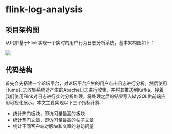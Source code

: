 # flink-log-analysis
## 项目架构图
从0到1基于Flink实现一个实时的用户行为日志分析系统，基本架构图如下：

![](https://github.com/jiamx/flink-log-analysis/blob/master/%E6%97%A5%E5%BF%97%E6%9E%B6%E6%9E%84.png)

## 代码结构



首先会先搭建一个论坛平台，对论坛平台产生的用户点击日志进行分析。然后使用Flume日志收集系统对产生的Apache日志进行收集，并将其推送到Kafka。接着我们使用Flink对日志进行实时分析处理，将处理之后的结果写入MySQL供前端应用可视化展示。本文主要实现以下三个指标计算：

- 统计热门板块，即访问量最高的板块
- 统计热门文章，即访问量最高的帖子文章
- 统计不同客户端对版块和文章的总访问量
